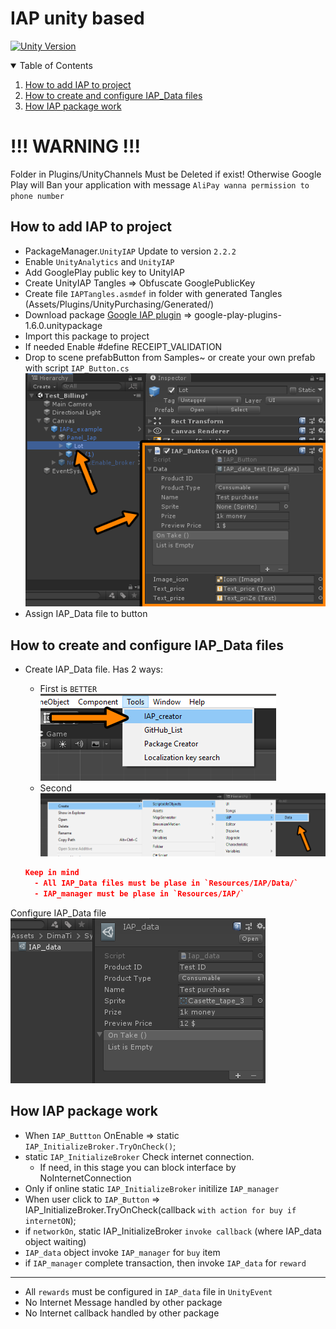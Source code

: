 
# IAP unity based
[![Unity Version](https://img.shields.io/badge/unity-2018.3%2B-blue.svg)](https://unity3d.com/get-unity/download)

<!-- TABLE OF CONTENTS -->
<details open="open">
  <summary>Table of Contents</summary>
  <ol>
    <li><a href="#How-to-add-IAP-to-project">How to add IAP to project</a></li>
    <li><a href="#How-to-create-and-configure-IAP_Data-files">How to create and configure IAP_Data files</a></li>
    <li><a href="#How-IAP-package-work">How IAP package work</a></li> 
  </ol>
</details>

# !!! WARNING !!! 
Folder in Plugins/UnityChannels  Must be Deleted if exist! Otherwise Google Play will Ban your application with message `AliPay wanna permission to phone number`

## How to add IAP to project
* PackageManager.`UnityIAP` Update to version `2.2.2`
* Enable `UnityAnalytics` and `UnityIAP`
* Add GooglePlay public key to UnityIAP
* Create UnityIAP Tangles => Obfuscate GooglePublicKey
* Create file `IAPTangles.asmdef` in folder with generated Tangles (Assets/Plugins/UnityPurchasing/Generated/)
* Download package [Google IAP plugin](https://developer.android.com/google/play/billing/unity#import-plugin) => google-play-plugins-1.6.0.unitypackage
* Import this package to project
* If needed Enable #define RECEIPT_VALIDATION 
* Drop to scene prefabButton from Samples~ or create your own prefab with script `IAP_Button.cs`
![](Images/IAP_button.png)
* Assign IAP_Data file to button



## How to create and configure IAP_Data files
* Create IAP_Data file. Has 2 ways:
  - First is `BETTER` <br /> ![](Images/IAP_ToolsPopup.png)
  - Second <br /> ![](Images/IAP_dataCreationPopup.png)
  
  ```json
  Keep in mind
    - All IAP_Data files must be plase in `Resources/IAP/Data/`
    - IAP_manager must be plase in `Resources/IAP/`
  ```
  
Configure IAP_Data file <br />
![](Images/IAP_dataObject.PNG)

## How IAP package work

* When `IAP_Buttton` OnEnable => static `IAP_InitializeBroker.TryOnCheck()`;
* static `IAP_InitializeBroker` Check internet connection.
  - If need, in this stage you can block interface by NoInternetConnection
* Only if online static `IAP_InitializeBroker` initilize `IAP_manager`
* When user click to `IAP_Button` =>  IAP_InitializeBroker.TryOnCheck(callback `with action for buy if internetON`);
* if `networkOn`, static IAP_InitializeBroker `invoke callback` (where IAP_data object waiting)
* `IAP_data` object invoke `IAP_manager` for `buy` item
* if `IAP_manager` complete transaction, then invoke `IAP_data` for `reward`

----
* All `rewards` must be configured in `IAP_data` file in `UnityEvent`
* No Internet Message handled by other package
* No Internet callback handled by other package
